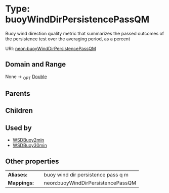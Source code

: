 
# Type: buoyWindDirPersistencePassQM


Buoy wind direction quality metric that summarizes the passed outcomes of the persistence test over the averaging period, as a percent

URI: [neon:buoyWindDirPersistencePassQM](https://data.neonscience.org/buoyWindDirPersistencePassQM)


## Domain and Range

None ->  <sub>OPT</sub> [Double](types/Double.md)

## Parents


## Children


## Used by

 * [WSDBuoy2min](WSDBuoy2min.md)
 * [WSDBuoy30min](WSDBuoy30min.md)

## Other properties

|  |  |  |
| --- | --- | --- |
| **Aliases:** | | buoy wind dir persistence pass q m |
| **Mappings:** | | neon:buoyWindDirPersistencePassQM |

